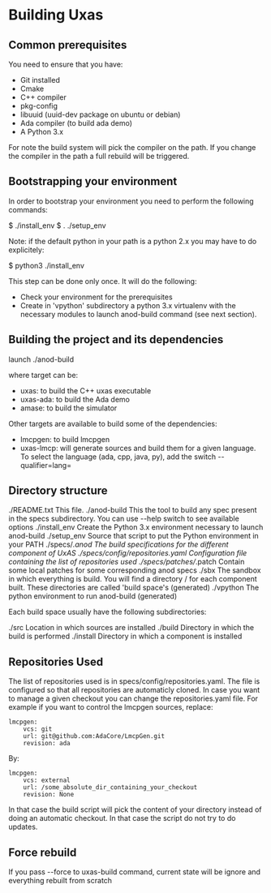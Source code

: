 Building Uxas
=============

Common prerequisites
--------------------

You need to ensure that you have:

* Git installed
* Cmake
* C++ compiler
* pkg-config
* libuuid (uuid-dev package on ubuntu or debian)
* Ada compiler (to build ada demo)
* A Python 3.x

For note the build system will pick the compiler on the path. If you change the compiler
in the path a full rebuild will be triggered.

Bootstrapping your environment
------------------------------

In order to bootstrap your environment you need to perform the following commands:

$ ./install_env
$ . ./setup_env

Note: if the default python in your path is a python 2.x you may have to do explicitely:

$ python3 ./install_env

This step can be done only once. It will do the following:

* Check your environment for the prerequisites
* Create in 'vpython' subdirectory a python 3.x virtualenv with the necessary modules
  to launch anod-build command (see next section).

Building the project and its dependencies
-----------------------------------------

launch ./anod-build <target>

where target can be:

* uxas: to build the C++ uxas executable
* uxas-ada: to build the Ada demo
* amase: to build the simulator

Other targets are available to build some of the dependencies:

* lmcpgen: to build lmcpgen
* uxas-lmcp: will generate sources and build them for a given language.
    To select the language (ada, cpp, java, py), add the switch --qualifier=lang=<LANG>

Directory structure
-------------------

./README.txt         This file.
./anod-build         This the tool to build any spec present in the specs
                     subdirectory. You can use --help switch to see available
		     options
./install_env        Create the Python 3.x environment necessary to launch
                     anod-build
./setup_env          Source that script to put the Python environment in your PATH
./specs/*.anod       The build specifications for the different component of UxAS
./specs/config/repositories.yaml
                     Configuration file containing the list of repositories used
./specs/patches/*.patch
                     Contain some local patches for some corresponding anod specs
./sbx                The sandbox in which everything is build. You will find a directory
                     <platform>/<name> for each component built. These directories are
	             called 'build space's (generated)
./vpython            The python environment to run anod-build (generated)

Each build space usually have the following subdirectories:

./src                Location in which sources are installed
./build              Directory in which the build is performed
./install            Directory in which a component is installed

Repositories Used
-----------------

The list of repositories used is in specs/config/repositories.yaml. The file is configured
so that all repositories are automaticly cloned. In case you want to manage a given checkout
you can change the repositories.yaml file. For example if you want to control the lmcpgen
sources, replace:

    lmcpgen:
        vcs: git
        url: git@github.com:AdaCore/LmcpGen.git
        revision: ada

By:

   
    lmcpgen:
        vcs: external
        url: /some_absolute_dir_containing_your_checkout
        revision: None

In that case the build script will pick the content of your directory instead of doing an
automatic checkout. In that case the script do not try to do updates.

Force rebuild
-------------

If you pass --force to uxas-build command, current state will be ignore and
everything rebuilt from scratch
